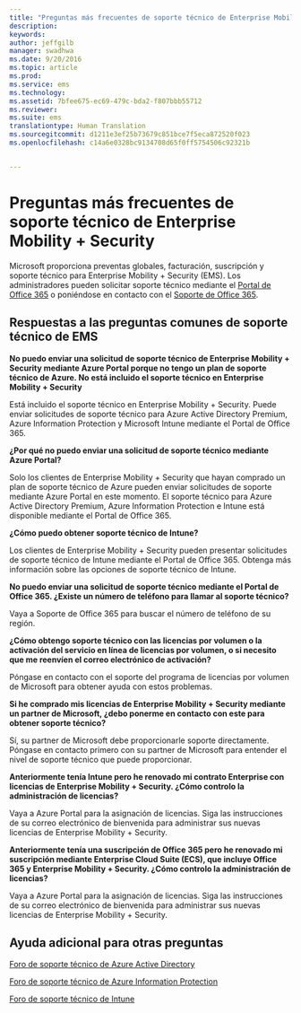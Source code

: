 ```yaml
---
title: "Preguntas más frecuentes de soporte técnico de Enterprise Mobility + Security"
description: 
keywords: 
author: jeffgilb
manager: swadhwa
ms.date: 9/20/2016
ms.topic: article
ms.prod: 
ms.service: ems
ms.technology: 
ms.assetid: 7bfee675-ec69-479c-bda2-f807bbb55712
ms.reviewer: 
ms.suite: ems
translationtype: Human Translation
ms.sourcegitcommit: d1211e3ef25b73679c851bce7f5eca872520f023
ms.openlocfilehash: c14a6e0328bc9134708d65f0ff5754506c92321b


---
```


# Preguntas más frecuentes de soporte técnico de Enterprise Mobility + Security
Microsoft proporciona preventas globales, facturación, suscripción y soporte técnico para Enterprise Mobility + Security (EMS). Los administradores pueden solicitar soporte técnico mediante el [Portal de Office 365](https://portal.office.com/Default.aspx?SkipSspr=true) o poniéndose en contacto con el [Soporte de Office 365](https://support.office.com/article/Contact-Office-365-for-business-support-32a17ca7-6fa0-4870-8a8d-e25ba4ccfd4b?CorrelationId=c1f4c670-18b3-41ec-81c9-e8d383caa6ad).

## Respuestas a las preguntas comunes de soporte técnico de EMS

**No puedo enviar una solicitud de soporte técnico de Enterprise Mobility + Security mediante Azure Portal porque no tengo un plan de soporte técnico de Azure. No está incluido el soporte técnico en Enterprise Mobility + Security**

Está incluido el soporte técnico en Enterprise Mobility + Security. Puede enviar solicitudes de soporte técnico para Azure Active Directory Premium, Azure Information Protection y Microsoft Intune mediante el Portal de Office 365.

**¿Por qué no puedo enviar una solicitud de soporte técnico mediante Azure Portal?**

Solo los clientes de Enterprise Mobility + Security que hayan comprado un plan de soporte técnico de Azure pueden enviar solicitudes de soporte mediante Azure Portal en este momento. El soporte técnico para Azure Active Directory Premium, Azure Information Protection e Intune está disponible mediante el Portal de Office 365.

**¿Cómo puedo obtener soporte técnico de Intune?**

Los clientes de Enterprise Mobility + Security pueden presentar solicitudes de soporte técnico de Intune mediante el Portal de Office 365. Obtenga más información sobre las opciones de soporte técnico de Intune.

**No puedo enviar una solicitud de soporte técnico mediante el Portal de Office 365. ¿Existe un número de teléfono para llamar al soporte técnico?**

Vaya a Soporte de Office 365 para buscar el número de teléfono de su región.

**¿Cómo obtengo soporte técnico con las licencias por volumen o la activación del servicio en línea de licencias por volumen, o si necesito que me reenvíen el correo electrónico de activación?**

Póngase en contacto con el soporte del programa de licencias por volumen de Microsoft para obtener ayuda con estos problemas.

 **Si he comprado mis licencias de Enterprise Mobility + Security mediante un partner de Microsoft, ¿debo ponerme en contacto con este para obtener soporte técnico?**

Sí, su partner de Microsoft debe proporcionarle soporte directamente. Póngase en contacto primero con su partner de Microsoft para entender el nivel de soporte técnico que puede proporcionar.

**Anteriormente tenía Intune pero he renovado mi contrato Enterprise con licencias de Enterprise Mobility + Security. ¿Cómo controlo la administración de licencias?**

Vaya a Azure Portal para la asignación de licencias. Siga las instrucciones de su correo electrónico de bienvenida para administrar sus nuevas licencias de Enterprise Mobility + Security.

**Anteriormente tenía una suscripción de Office 365 pero he renovado mi suscripción mediante Enterprise Cloud Suite (ECS), que incluye Office 365 y Enterprise Mobility + Security. ¿Cómo controlo la administración de licencias?**

Vaya a Azure Portal para la asignación de licencias. Siga las instrucciones de su correo electrónico de bienvenida para administrar sus nuevas licencias de Enterprise Mobility + Security.

## Ayuda adicional para otras preguntas
[Foro de soporte técnico de Azure Active Directory](https://social.msdn.microsoft.com/forums/home?forum=windowsazuread)

[Foro de soporte técnico de Azure Information Protection](http://www.yammer.com/AskIPTeam)

[Foro de soporte técnico de Intune](https://social.technet.microsoft.com/forums/windows/home?category=microsoftintune)



<!--HONumber=Oct16_HO1-->


